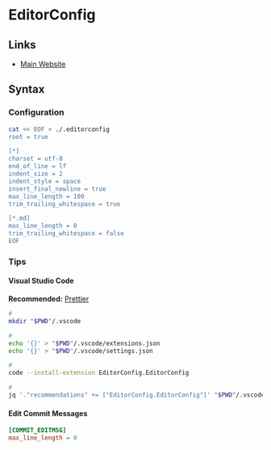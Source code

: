 # EditorConfig

## Links

- [Main Website](https://editorconfig.org/)

## Syntax

### Configuration

```sh
cat << EOF > ./.editorconfig
root = true

[*]
charset = utf-8
end_of_line = lf
indent_size = 2
indent_style = space
insert_final_newline = true
max_line_length = 100
trim_trailing_whitespace = true

[*.md]
max_line_length = 0
trim_trailing_whitespace = false
EOF
```

### Tips

#### Visual Studio Code

**Recommended:** [Prettier](/prettier.md#visual-studio-code)

```sh
#
mkdir "$PWD"/.vscode

#
echo '{}' > "$PWD"/.vscode/extensions.json
echo '{}' > "$PWD"/.vscode/settings.json
```

```sh
#
code --install-extension EditorConfig.EditorConfig

#
jq '."recommendations" += ["EditorConfig.EditorConfig"]' "$PWD"/.vscode/extensions.json | sponge "$PWD"/.vscode/extensions.json
```

#### Edit Commit Messages

```conf
[COMMIT_EDITMSG]
max_line_length = 0
```
